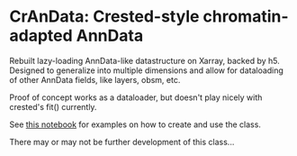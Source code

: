 # CrAnData: Crested-style chromatin-adapted AnnData

Rebuilt lazy-loading AnnData-like datastructure on Xarray, backed by h5. Designed to generalize into multiple dimensions and allow for dataloading of other AnnData fields, like layers, obsm, etc.

Proof of concept works as a dataloader, but doesn't play nicely with crested's fit() currently. 

See [this notebook](tests/test_crandataloader.ipynb) for examples on how to create and use the class.

There may or may not be further development of this class...
